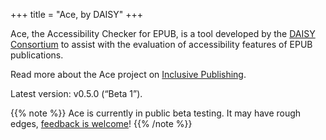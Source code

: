 +++
title = "Ace, by DAISY"
+++

Ace, the Accessibility Checker for EPUB, is a tool developed by the [DAISY Consortium](http://daisy.org) to assist with the evaluation of accessibility features of EPUB publications.

Read more about the Ace project on [Inclusive Publishing](http://inclusivepublishing.org/ace).

Latest version: v0.5.0 (“Beta 1”).

{{% note %}}
Ace is currently in public beta testing. It may have rough edges, [feedback is welcome](https://github.com/daisy/ace/issues/new)!
{{% /note %}}
